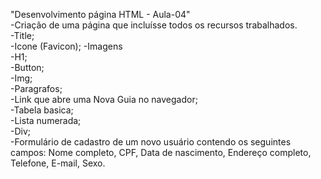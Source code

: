 "Desenvolvimento página HTML - Aula-04" 
<br>
-Criação de uma página que incluísse todos os recursos trabalhados.
<br>
-Title;
<br>
-Icone (Favicon);
-Imagens
<br>
-H1;
<br>
-Button;
<br>
-Img;
<br>
-Paragrafos;
<br>
-Link que abre uma Nova Guia no navegador;
<br>
-Tabela basica;
<br>
-Lista numerada;
<br>
-Div;
<br>
-Formulário de cadastro de um novo usuário contendo os seguintes campos: 
Nome completo, CPF, Data de nascimento, Endereço completo, Telefone, E-mail, Sexo.